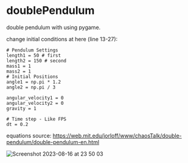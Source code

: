 # doublePendulum
 double pendulum with using pygame.

change initial conditions at here (line 13-27):

```
# Pendulum Settings
length1 = 50 # first
length2 = 150 # second
mass1 = 1
mass2 = 1
# Initial Positions
angle1 = np.pi * 1.2
angle2 = np.pi / 3

angular_velocity1 = 0
angular_velocity2 = 0
gravity = 1

# Time step - Like FPS
dt = 0.2
```
equations source: https://web.mit.edu/jorloff/www/chaosTalk/double-pendulum/double-pendulum-en.html

![Screenshot 2023-08-16 at 23 50 03](https://github.com/lowgame/doublePendulum/assets/128625014/4a28afc9-b22b-4d73-b1d7-fdcf09ff9c6d)

